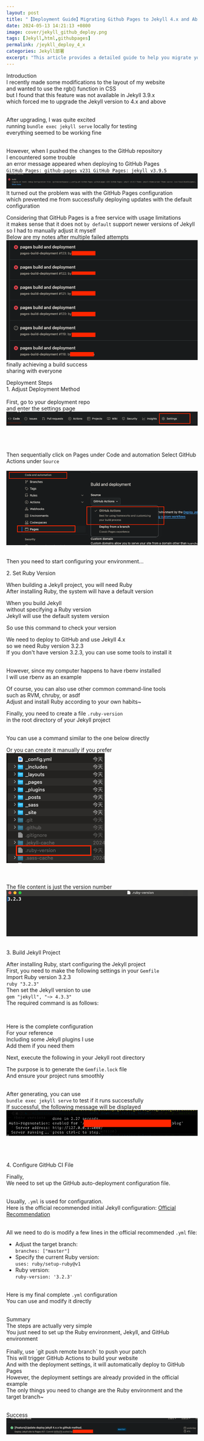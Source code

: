 ```yaml
---
layout: post
title: "【Deployment Guide】Migrating Github Pages to Jekyll 4.x and Above - Applicable May 2024"
date: 2024-05-13 14:21:13 +0800
image: cover/jekyll_github_deploy.png
tags: [Jekyll,html,githubpages]
permalink: /jeykll_deploy_4_x
categories: Jekyll部署
excerpt: "This article provides a detailed guide to help you migrate your Github Pages website to Jekyll 4.x and above. It covers each step of the configuration process to ensure you can upgrade smoothly and enjoy the powerful features of the latest Jekyll version."
---
```


<div class="c-border-main-title-2">Introduction</div>
I recently made some modifications to the layout of my website<br>
and wanted to use the rgb() function in CSS<br>
but I found that this feature was not available in Jekyll 3.9.x<br>
which forced me to upgrade the Jekyll version to 4.x and above<br><br>

After upgrading, I was quite excited<br>
running `bundle exec jekyll serve` locally for testing<br>
everything seemed to be working fine<br><br>

However, when I pushed the changes to the GitHub repository<br>
I encountered some trouble<br>
an error message appeared when deploying to GitHub Pages<br>
`GitHub Pages: github-pages v231 GitHub Pages: jekyll v3.9.5 `
<img src="/images/jekyll_deploy/001.png" alt="jekyll deploy 4.x" /><br>
It turned out the problem was with the GitHub Pages configuration<br>
which prevented me from successfully deploying updates with the default configuration<br>

Considering that GitHub Pages is a free service with usage limitations<br>
it makes sense that it does not `by default` support newer versions of Jekyll<br>
so I had to manually adjust it myself<br>
Below are my notes after multiple failed attempts<br>
<img src="/images/jekyll_deploy/007.png" alt="jekyll deploy 4.x" /><br>
finally achieving a build success<br>
sharing with everyone<br>

<div class="c-border-main-title-2">Deployment Steps</div>
<div class="c-border-content-title-1">1. Adjust Deployment Method</div><br>
First, go to your deployment repo<br>
and enter the settings page<br>
<img src="/images/jekyll_deploy/002.png" alt="jekyll deploy 4.x" /><br><br><br><br>

Then sequentially click on Pages under Code and automation
Select GitHub Actions under `Source`<br><br>
<img src="/images/jekyll_deploy/003.png" alt="jekyll deploy 4.x" /><br><br>

Then you need to start configuring your environment...<br>

<div class="c-border-content-title-1">2. Set Ruby Version</div>

When building a Jekyll project, you will need Ruby<br>
After installing Ruby, the system will have a default version<br>

When you build Jekyll<br>
without specifying a Ruby version<br>
Jekyll will use the default system version<br>

So use this command to check your version
<script src="https://gist.github.com/KuanChunChen/9002c7e6d63823d0c59dc2c4720e323d.js"></script>

We need to deploy to GitHub and use Jekyll 4.x<br>
so we need Ruby version 3.2.3<br>
If you don't have version 3.2.3, you can use some tools to install it<br><br>

However, since my computer happens to have rbenv installed<br>
I will use rbenv as an example<br>

<script src="https://gist.github.com/KuanChunChen/e02a03b088c850d4c4bb6802295d7704.js"></script>
Of course, you can also use other common command-line tools<br>
such as RVM, chruby, or asdf<br>
Adjust and install Ruby according to your own habits~<br>

Finally, you need to create a file `.ruby-version`<br>
in the root directory of your Jekyll project<br><br>

You can use a command similar to the one below directly<br>
<script src="https://gist.github.com/KuanChunChen/bce26899b505b01d4380bbbd2ae29ebb.js"></script>

Or you can create it manually if you prefer<br>
<img src="/images/jekyll_deploy/004.png" alt="jekyll deploy 4.x" /><br><br><br><br>
The file content is just the version number<br>
<img src="/images/jekyll_deploy/005.png" alt="jekyll deploy 4.x" /><br><br>

<div class="c-border-content-title-1">3. Build Jekyll Project</div>

After installing Ruby, start configuring the Jekyll project<br>
First, you need to make the following settings in your `Gemfile`<br>
Import Ruby version 3.2.3<br>
`ruby "3.2.3"`<br>
Then set the Jekyll version to use<br>
`gem "jekyll", "~> 4.3.3"`<br>
The required command is as follows:<br>
<script src="https://gist.github.com/KuanChunChen/b64bfac8864bd597792c65ec75b9f099.js"></script><br>

Here is the complete configuration<br>
For your reference<br>
Including some Jekyll plugins I use<br>
Add them if you need them<br>
<script src="https://gist.github.com/KuanChunChen/67631c36472fc3781800e847033d5250.js"></script>

Next, execute the following in your Jekyll root directory<br>
<script src="https://gist.github.com/KuanChunChen/f860bebfabda529bd7bb3d21e51467ae.js"></script>
The purpose is to generate the `Gemfile.lock` file<br>
And ensure your project runs smoothly<br><br>

After generating, you can use<br>
`bundle exec jekyll serve` to test if it runs successfully<br>
If successful, the following message will be displayed<br>
<img src="/images/jekyll_deploy/006.png" alt="jekyll deploy 4.x" /><br><br><br><br>

<div class="c-border-content-title-1">4. Configure GitHub CI File</div>

Finally,<br>
We need to set up the GitHub auto-deployment configuration file.<br><br>

Usually, `.yml` is used for configuration.<br>
Here is the official recommended initial Jekyll configuration: <a href="https://github.com/actions/starter-workflows/blob/main/pages/jekyll.yml
">Official Recommendation</a><br><br>

All we need to do is modify a few lines in the official recommended `.yml` file:<br>
- Adjust the target branch:<br>
  `branches: ["master"]`<br>
- Specify the current Ruby version:<br>
  `uses: ruby/setup-ruby@v1`<br>
- Ruby version:<br>
  `ruby-version: '3.2.3'`<br><br>

Here is my final complete `.yml` configuration<br>
You can use and modify it directly<br>
<script src="https://gist.github.com/KuanChunChen/4f7e0968d7028a9c23e5749db9cc91e8.js"></script><br>

<div class="c-border-main-title-2">Summary</div>
The steps are actually very simple<br>
You just need to set up the Ruby environment, Jekyll, and GitHub environment<br><br>
Finally, use `git push remote branch` to push your patch<br>
This will trigger GitHub Actions to build your website<br>
And with the deployment settings, it will automatically deploy to GitHub Pages<br>
However, the deployment settings are already provided in the official example<br>
The only things you need to change are the Ruby environment and the target branch~<br><br>

Success
<img src="/images/jekyll_deploy/008.png" alt="jekyll deploy 4.x" />
